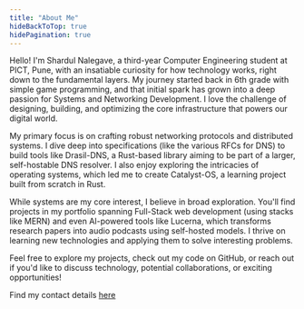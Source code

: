 ```yaml
---
title: "About Me"
hideBackToTop: true
hidePagination: true
---
```


Hello! I'm Shardul Nalegave, a third-year Computer Engineering student at PICT, Pune, with an insatiable curiosity for how technology works, right down to the fundamental layers. My journey started back in 6th grade with simple game programming, and that initial spark has grown into a deep passion for Systems and Networking Development. I love the challenge of designing, building, and optimizing the core infrastructure that powers our digital world.

My primary focus is on crafting robust networking protocols and distributed systems. I dive deep into specifications (like the various RFCs for DNS) to build tools like Drasil-DNS, a Rust-based library aiming to be part of a larger, self-hostable DNS resolver. I also enjoy exploring the intricacies of operating systems, which led me to create Catalyst-OS, a learning project built from scratch in Rust.

While systems are my core interest, I believe in broad exploration. You'll find projects in my portfolio spanning Full-Stack web development (using stacks like MERN) and even AI-powered tools like Lucerna, which transforms research papers into audio podcasts using self-hosted models. I thrive on learning new technologies and applying them to solve interesting problems.

Feel free to explore my projects, check out my code on GitHub, or reach out if you'd like to discuss technology, potential collaborations, or exciting opportunities!

Find my contact details [here](/contact)